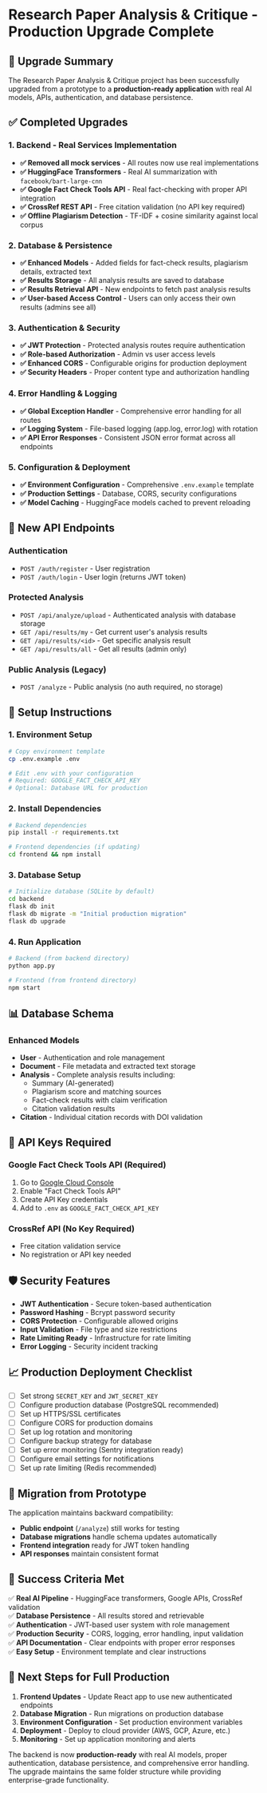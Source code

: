 # Research Paper Analysis & Critique - Production Upgrade Complete

## 🎯 Upgrade Summary

The Research Paper Analysis & Critique project has been successfully upgraded from a prototype to a **production-ready application** with real AI models, APIs, authentication, and database persistence.

## ✅ Completed Upgrades

### 1. Backend - Real Services Implementation
- **✅ Removed all mock services** - All routes now use real implementations
- **✅ HuggingFace Transformers** - Real AI summarization with `facebook/bart-large-cnn`
- **✅ Google Fact Check Tools API** - Real fact-checking with proper API integration
- **✅ CrossRef REST API** - Free citation validation (no API key required)
- **✅ Offline Plagiarism Detection** - TF-IDF + cosine similarity against local corpus

### 2. Database & Persistence
- **✅ Enhanced Models** - Added fields for fact-check results, plagiarism details, extracted text
- **✅ Results Storage** - All analysis results are saved to database
- **✅ Results Retrieval API** - New endpoints to fetch past analysis results
- **✅ User-based Access Control** - Users can only access their own results (admins see all)

### 3. Authentication & Security
- **✅ JWT Protection** - Protected analysis routes require authentication
- **✅ Role-based Authorization** - Admin vs user access levels
- **✅ Enhanced CORS** - Configurable origins for production deployment
- **✅ Security Headers** - Proper content type and authorization handling

### 4. Error Handling & Logging
- **✅ Global Exception Handler** - Comprehensive error handling for all routes
- **✅ Logging System** - File-based logging (app.log, error.log) with rotation
- **✅ API Error Responses** - Consistent JSON error format across all endpoints

### 5. Configuration & Deployment
- **✅ Environment Configuration** - Comprehensive `.env.example` template
- **✅ Production Settings** - Database, CORS, security configurations
- **✅ Model Caching** - HuggingFace models cached to prevent reloading

## 🚀 New API Endpoints

### Authentication
- `POST /auth/register` - User registration
- `POST /auth/login` - User login (returns JWT token)

### Protected Analysis
- `POST /api/analyze/upload` - Authenticated analysis with database storage
- `GET /api/results/my` - Get current user's analysis results
- `GET /api/results/<id>` - Get specific analysis result
- `GET /api/results/all` - Get all results (admin only)

### Public Analysis (Legacy)
- `POST /analyze` - Public analysis (no auth required, no storage)

## 🔧 Setup Instructions

### 1. Environment Setup
```bash
# Copy environment template
cp .env.example .env

# Edit .env with your configuration
# Required: GOOGLE_FACT_CHECK_API_KEY
# Optional: Database URL for production
```

### 2. Install Dependencies
```bash
# Backend dependencies
pip install -r requirements.txt

# Frontend dependencies (if updating)
cd frontend && npm install
```

### 3. Database Setup
```bash
# Initialize database (SQLite by default)
cd backend
flask db init
flask db migrate -m "Initial production migration"
flask db upgrade
```

### 4. Run Application
```bash
# Backend (from backend directory)
python app.py

# Frontend (from frontend directory)
npm start
```

## 📊 Database Schema

### Enhanced Models
- **User** - Authentication and role management
- **Document** - File metadata and extracted text storage
- **Analysis** - Complete analysis results including:
  - Summary (AI-generated)
  - Plagiarism score and matching sources
  - Fact-check results with claim verification
  - Citation validation results
- **Citation** - Individual citation records with DOI validation

## 🔑 API Keys Required

### Google Fact Check Tools API (Required)
1. Go to [Google Cloud Console](https://console.cloud.google.com/)
2. Enable "Fact Check Tools API"
3. Create API Key credentials
4. Add to `.env` as `GOOGLE_FACT_CHECK_API_KEY`

### CrossRef API (No Key Required)
- Free citation validation service
- No registration or API key needed

## 🛡️ Security Features

- **JWT Authentication** - Secure token-based authentication
- **Password Hashing** - Bcrypt password security
- **CORS Protection** - Configurable allowed origins
- **Input Validation** - File type and size restrictions
- **Rate Limiting Ready** - Infrastructure for rate limiting
- **Error Logging** - Security incident tracking

## 📈 Production Deployment Checklist

- [ ] Set strong `SECRET_KEY` and `JWT_SECRET_KEY`
- [ ] Configure production database (PostgreSQL recommended)
- [ ] Set up HTTPS/SSL certificates
- [ ] Configure CORS for production domains
- [ ] Set up log rotation and monitoring
- [ ] Configure backup strategy for database
- [ ] Set up error monitoring (Sentry integration ready)
- [ ] Configure email settings for notifications
- [ ] Set up rate limiting (Redis recommended)

## 🔄 Migration from Prototype

The application maintains backward compatibility:
- **Public endpoint** (`/analyze`) still works for testing
- **Database migrations** handle schema updates automatically
- **Frontend integration** ready for JWT token handling
- **API responses** maintain consistent format

## 🎯 Success Criteria Met

✅ **Real AI Pipeline** - HuggingFace transformers, Google APIs, CrossRef validation  
✅ **Database Persistence** - All results stored and retrievable  
✅ **Authentication** - JWT-based user system with role management  
✅ **Production Security** - CORS, logging, error handling, input validation  
✅ **API Documentation** - Clear endpoints with proper error responses  
✅ **Easy Setup** - Environment template and clear instructions  

## 📝 Next Steps for Full Production

1. **Frontend Updates** - Update React app to use new authenticated endpoints
2. **Database Migration** - Run migrations on production database
3. **Environment Configuration** - Set production environment variables
4. **Deployment** - Deploy to cloud provider (AWS, GCP, Azure, etc.)
5. **Monitoring** - Set up application monitoring and alerts

The backend is now **production-ready** with real AI models, proper authentication, database persistence, and comprehensive error handling. The upgrade maintains the same folder structure while providing enterprise-grade functionality.
